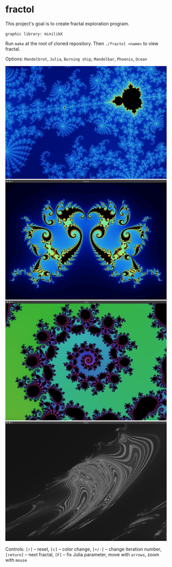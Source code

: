 # fractol
This project's goal is to create fractal exploration program.

``graphic library: minilibX``

Run ``make`` at the root of cloned repository.
Then ``./fractol <name>`` to view fractal.

Options: `Mandelbrot`, `Julia`, `Burning ship`, `Mandelbar`, `Phoenix`, `Ocean`

![Mandelbrot](https://github.com/phGAV/fractol/raw/master/img/mandelbrot.jpg)
![Phoenix](https://github.com/phGAV/fractol/raw/master/img/phoenix.jpg)
![Julia](https://github.com/phGAV/fractol/raw/master/img/julia.png)
![Ocean](https://github.com/phGAV/fractol/raw/master/img/ocean.png)
					
Controls: `[r]` – reset, `[c]` – color change, 
`[+/-]` – change iteration number, `[return]` – next fractal, 
`[F]` – fix Julia parameter, move with `arrows`, zoom with `mouse`
